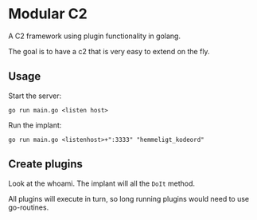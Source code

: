 # Modular C2

A C2 framework using plugin functionality in golang. 

The goal is to have a c2 that is very easy to extend on the fly.

## Usage
Start the server:
```
go run main.go <listen host>
```

Run the implant:
```
go run main.go <listenhost>+":3333" "hemmeligt_kodeord"
```

## Create plugins
Look at the whoami. The implant will all the `DoIt` method.

All plugins will execute in turn, so long running plugins would need to use go-routines.

